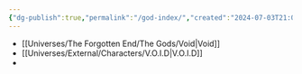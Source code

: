 ```yaml
---
{"dg-publish":true,"permalink":"/god-index/","created":"2024-07-03T21:05:41.033-05:00","updated":"2024-06-11T17:50:24.000-05:00"}
---
```


- [[Universes/The Forgotten End/The Gods/Void\|Void]]
- [[Universes/External/Characters/V.O.I.D\|V.O.I.D]]
- 